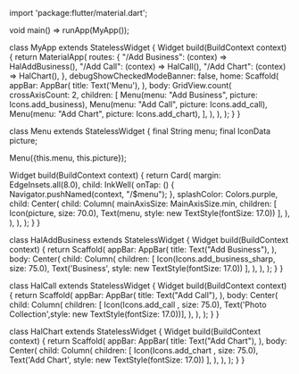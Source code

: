 import 'package:flutter/material.dart';

void main() => runApp(MyApp());

class MyApp extends StatelessWidget {
  Widget build(BuildContext context) {
    return MaterialApp(
      routes: {
        "/Add Business": (contex) => HalAddBusiness(),
        "/Add Call": (contex) => HalCall(),
        "/Add Chart": (contex) => HalChart(),
      },
      debugShowCheckedModeBanner: false,
      home: Scaffold(
        appBar: AppBar(
          title: Text('Menu'),
        ),
        body: GridView.count(
          crossAxisCount: 2,
          children: <Widget>[
            Menu(menu: "Add Business", picture: Icons.add_business),
            Menu(menu: "Add Call", picture: Icons.add_call),
            Menu(menu: "Add Chart", picture: Icons.add_chart),
          ],
        ),
      ),
    );
  }
}

class Menu extends StatelessWidget {
  final String menu;
  final IconData picture;

  Menu({this.menu, this.picture});

  Widget build(BuildContext context) {
    return Card(
      margin: EdgeInsets.all(8.0),
      child: InkWell(
        onTap: () {
          Navigator.pushNamed(context, "/$menu");
        },
        splashColor: Colors.purple,
        child: Center(
          child: Column(
            mainAxisSize: MainAxisSize.min,
            children: <Widget>[
              Icon(picture, size: 70.0),
              Text(menu, style: new TextStyle(fontSize: 17.0))
            ],
          ),
        ),
      ),
    );
  }
}

class HalAddBusiness extends StatelessWidget {
  Widget build(BuildContext context) {
    return Scaffold(
      appBar: AppBar(
        title: Text("Add Business"),
      ),
      body: Center(
        child: Column(
          children: [
            Icon(Icons.add_business_sharp, size: 75.0),
            Text('Business', style: new TextStyle(fontSize: 17.0))
          ],
        ),
      ),
    );
  }
}

class HalCall extends StatelessWidget {
  Widget build(BuildContext context) {
    return Scaffold(
      appBar: AppBar(
        title: Text("Add Call"),
      ),
      body: Center(
        child: Column(
          children: [
            Icon(Icons.add_call , size: 75.0),
            Text('Photo Collection',style: new TextStyle(fontSize: 17.0))],
        ),
      ),
    );
  }
}

class HalChart extends StatelessWidget {
  Widget build(BuildContext context) {
    return Scaffold(
      appBar: AppBar(
        title: Text("Add Chart"),
      ),
      body: Center(
        child: Column(
          children: [
            Icon(Icons.add_chart , size: 75.0),
            Text('Add Chart', style: new TextStyle(fontSize: 17.0))
          ],
        ),
      ),
    );
  }
}
